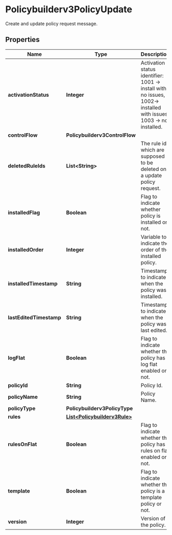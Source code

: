 

# Policybuilderv3PolicyUpdate

Create and update policy request message.

## Properties

| Name | Type | Description | Notes |
|------------ | ------------- | ------------- | -------------|
|**activationStatus** | **Integer** | Activation status identifier: 1001 -&gt; install with no issues, 1002-&gt; installed with issues, 1003 -&gt; not installed. |  [optional] |
|**controlFlow** | **Policybuilderv3ControlFlow** |  |  [optional] |
|**deletedRuleIds** | **List&lt;String&gt;** | The rule ids which are supposed to be deleted on a update policy request. |  [optional] |
|**installedFlag** | **Boolean** | Flag to indicate whether policy is installed or not. |  [optional] |
|**installedOrder** | **Integer** | Variable to indicate the order of the installed policy. |  [optional] |
|**installedTimestamp** | **String** | Timestamp to indicate when the policy was installed. |  [optional] |
|**lastEditedTimestamp** | **String** | Timestamp to indicate when the policy was last edited. |  [optional] |
|**logFlat** | **Boolean** | Flag to indicate whether the policy has log flat enabled or not. |  [optional] |
|**policyId** | **String** | Policy Id. |  [optional] |
|**policyName** | **String** | Policy Name. |  [optional] |
|**policyType** | **Policybuilderv3PolicyType** |  |  [optional] |
|**rules** | [**List&lt;Policybuilderv3Rule&gt;**](Policybuilderv3Rule.md) |  |  [optional] |
|**rulesOnFlat** | **Boolean** | Flag to indicate whether the policy has rules on flat enabled or not. |  [optional] |
|**template** | **Boolean** | Flag to indicate whether the policy is a template policy or not. |  [optional] |
|**version** | **Integer** | Version of the policy. |  [optional] |



